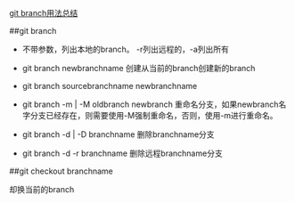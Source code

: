 ﻿[git branch用法总结 ](http://blog.csdn.net/xiruanliuwei/article/details/6919319)

##git branch

* 不带参数，列出本地的branch。 -r列出远程的，-a列出所有

* git branch  newbranchname
    创建从当前的branch创建新的branch

* git branch  sourcebranchname  newbranchname 

* git branch -m | -M oldbranch newbranch 重命名分支，如果newbranch名字分支已经存在，则需要使用-M强制重命名，否则，使用-m进行重命名。

* git branch -d | -D branchname 删除branchname分支

* git branch -d -r branchname 删除远程branchname分支

##git checkout branchname

却换当前的branch